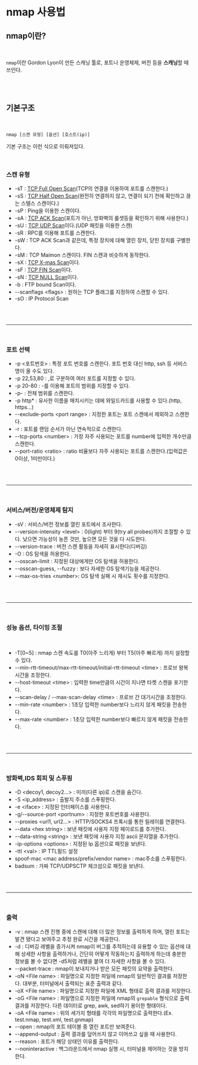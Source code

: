 # **nmap 사용법**

## **nmap이란?**

<br>

`nmap`이란 Gordon Lyon이 만든 스캐닝 툴로, 포트나 운영체제, 버전 등을 **스캐닝**할 때 쓰인다.

<br><br>

## 기본구조

<br>

`nmap [스캔 유형] [옵션] [호스트(ip)]`

  
기본 구조는 이런 식으로 이뤄져있다.

<br>

### 스캔 유형  
+ -sT : [TCP Full Open Scan](./../Network/공격%20기법/Scanning/TCP%20Full%20Open%20Scan.md)(TCP의 연결을 이용하여 포트를 스캔한다.)
+ -sS : [TCP Half Open Scan](./../Network/공격%20기법/Scanning/TCP%20Half%20Open%20Scan.md)(완전히 연결하지 않고, 연결이 되기 전에 확인하고 끊는 스텔스 스캔이다.)
+ -sP : Ping을 이용한 스캔이다.
+ -sA : [TCP ACK Scan](./../Network/공격%20기법/Scanning/TCP%20ACK%20Scan.md)(포트가 아닌, 방화벽의 룰셋등을 확인하기 위해 사용한다.)
+ -sU : [TCP UDP Scan](./../Network/공격%20기법/Scanning/UDP%20Scan.md)이다.(UDP 패킷을 이용한 스캔)
+ -sR : RPC를 이용해 포트를 스캔한다.
+ -sW : TCP ACK Scan과 같은데, 특정 장치에 대해 열린 장치, 닫힌 장치를 구별한다.
+ -sM : TCP Maimon 스캔이다. FIN 스캔과 비슷하게 동작한다.
+ -sX : [TCP X-mas Scan](./../Network/공격%20기법/Scanning/X-MAS%20SCAN.md)이다.
+ -sF : [TCP FIN Scan](./../Network/공격%20기법/Scanning/FIN%20Scan.md)이다.
+ -sN : [TCP NULL Scan](./../Network/공격%20기법/Scanning/NULL%20SCAN.md)이다.
+ -b : FTP bound Scan이다.
+ --scanflags \<flags> : 원하는 TCP 플래그를 지정하여 스캔할 수 있다.
+ -sO : IP Protocol Scan

<br><br>

---

<br>

### **포트 선택**
+ -p <포트번호> : 특정 포트 번호를 스캔한다. 포트 번호 대신 http, ssh 등 서비스 명이 올 수도 있다.
+ -p 22,53,80 : ,로 구분하여 여러 포트를 지정할 수 있다.
+ -p 20-80 : -를 이용해 포트의 범위를 지정할 수 있다.
+ -p- : 전채 범위를 스캔한다.
+ -p http* : 유사한 이름을 매치시키는 데에 와일드카드를 사용할 수 있다.(http, https...)
+ --exclude-ports \<port range> : 지정한 포트는 포트 스캔에서 제외하고 스캔한다.
+ -r : 포트를 랜덤 순서가 아닌 연속적으로 스캔한다.
+ --tcp-ports \<number> : 가장 자주 사용되는 포트를 number에 입력한 개수만큼 스캔한다.
+ --port-ratio \<ratio> : ratio 비율보다 자주 사용되는 포트를 스캔한다.(입력값은 0이상, 1미만이다.)

<br><br>

---

<br>

### **서비스/버전/운영체제 탐지**
+ -sV : 서비스/버전 정보를 열린 포트에서 조사한다.
+ --version-intensity \<level> : 0(light) 부터 9(try all probes)까지 조절할 수 있다. 낮으면 가능성이 농픈 것만, 높으면 모든 것을 다 시도한다.
+ --version-trace : 버전 스캔 활동을 자세히 표시한다(디버깅)
+ -O : OS 탐색을 허용한다.
+ --osscan-limit : 지정된 대상에게만 OS 탐색을 허용한다.
+ --osscan-guess, --fuzzy : 보다 자세한 OS 탐색기능을 제공한다.
+ --max-os-tries \<number>: OS 탐색 실패 시 재시도 횟수를 지정한다.

<br><br>

---

<br>

### **성능 옵션, 타이밍 조절**

<br>

+ -T[0~5] : nmap 스캔 속도를 T0(아주 느리게) 부터 T5(아주 빠르게) 까지 설정할 수 있다.
+ --min-rtt-timeout/max-rtt-timeout/initial-rtt-timeout \<time> : 프로브 왕복 시간을 조정한다.
+ --host-timeout \<time> : 입력한 time만큼의 시간이 지나면 타켓 스캔을 포기한다.
+ --scan-delay / --max-scan-delay \<time> : 프로브 간 대기시간을 조정한다.
+ --min-rate \<number> : 1초당 입력한 number보다 느리지 않게 패킷을 전송한다. 
+ --max-rate \<number> : 1초당 입력한 number보다 빠르지 않게 패킷을 전송한다.

<br><br>

---

<br>

### 방화벽,IDS 회피 및 스푸핑
+ -D \<decoy1, decoy2...> : 미끼(다른 ip)로 스캔을 숨긴다.
+ -S \<ip_address> : 출발지 주소를 스푸핑한다.
+ -e \<iface> : 지정된 인터페이스를 사용한다.
+ -g/--source-port \<portnum> : 지정한 포트번호를 사용한다.
+ --proxies \<url1, url2...> : HTTP/SOCKS4 프록시를 통한 릴레이를 연결한다.
+ --data \<hex string> : 보낸 패킷에 사용자 지정 페이로드를 추가한다.
+ --data-string \<string> : 보낸 패킷에 사용자 지정 ascii 문자열을 추가한다.
+ -ip-options \<options> : 지정된 Ip 옵션으로 패킷을 보낸다.
+ -ttl \<val> : IP TTL필드 설정
+ spoof-mac \<mac address/prefix/vendor name> : mac주소를 스푸핑한다.
+ badsum : 가짜 TCP/UDPSCTP 체크섬으로 패킷을 보낸다.

<br><br>

---

<br>

### **출력**
+ -v : nmap 스캔 진행 중에 스캔에 대해 더 많은 정보를 출력하게 하며, 열린 포트는 발견 됐다고 보여주고 추정 완료 시간을 제공한다.
+ -d : 디버깅 레벨을 증가시켜 nmap이 버그를 추적하는데 유용할 수 있는 옵션에 대해 상세한 사항을 출력하거나, 간단히 어떻게 작동하는지 출력하게 하는데 충분한 정보를 볼 수 없다면 -d5처럼 레벨을 붙여 더 자세한 사항을 볼 수 있다.
+ --packet-trace : nmap이 보내지거나 받은 모든 패킷의 요약을 출력한다.
+ -oN \<File name> : 파일명으로 지정한 파일에 nmap의 일반적인 결과를 저장한다. 대부분, 터미널에서 출력되는 표준 출력과 같다.
+ -oX \<File name> : 파일명으로 지정한 파일에 XML 형태로 출력 결과를 저장한다.
+ -oG \<File name> : 파일명으로 지정한 파일에 nmap의 `grepable` 형식으로 출력 결과를 저장한다. 다른 데이터로 grep, awk, sed하기 용이한 형태이다.
+ -oA \<File name> : 위의 세가지 형태를 각각의 파일명으로 출력한다.(Ex. test.nmap, test.xml, test.gnmap)
+ --open : nmap의 포트 테이블 중 열린 포트만 보여준다.
+ --append-output : 출력 결과를 덮어쓰지 않고 이어쓰고 싶을 때 사용한다.
+ --reason : 포트가 해당 상태인 이유를 출력한다.
+ --noninteractive : 백그라운드에서 nmap 실행 시, 터미널을 제어하는 것을 방지한다.
